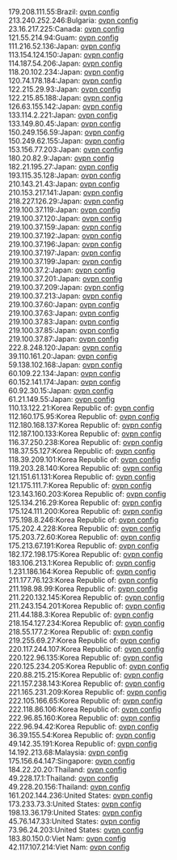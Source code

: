 179.208.111.55:Brazil: [ovpn config](vpn/179_208_111_55.ovpn)  
213.240.252.246:Bulgaria: [ovpn config](vpn/213_240_252_246.ovpn)  
23.16.217.225:Canada: [ovpn config](vpn/23_16_217_225.ovpn)  
121.55.214.94:Guam: [ovpn config](vpn/121_55_214_94.ovpn)  
111.216.52.136:Japan: [ovpn config](vpn/111_216_52_136.ovpn)  
113.154.124.150:Japan: [ovpn config](vpn/113_154_124_150.ovpn)  
114.187.54.206:Japan: [ovpn config](vpn/114_187_54_206.ovpn)  
118.20.102.234:Japan: [ovpn config](vpn/118_20_102_234.ovpn)  
120.74.178.184:Japan: [ovpn config](vpn/120_74_178_184.ovpn)  
122.215.29.93:Japan: [ovpn config](vpn/122_215_29_93.ovpn)  
122.215.85.188:Japan: [ovpn config](vpn/122_215_85_188.ovpn)  
126.63.155.142:Japan: [ovpn config](vpn/126_63_155_142.ovpn)  
133.114.2.221:Japan: [ovpn config](vpn/133_114_2_221.ovpn)  
133.149.80.45:Japan: [ovpn config](vpn/133_149_80_45.ovpn)  
150.249.156.59:Japan: [ovpn config](vpn/150_249_156_59.ovpn)  
150.249.62.155:Japan: [ovpn config](vpn/150_249_62_155.ovpn)  
153.156.77.203:Japan: [ovpn config](vpn/153_156_77_203.ovpn)  
180.20.82.9:Japan: [ovpn config](vpn/180_20_82_9.ovpn)  
182.21.195.27:Japan: [ovpn config](vpn/182_21_195_27.ovpn)  
193.115.35.128:Japan: [ovpn config](vpn/193_115_35_128.ovpn)  
210.143.21.43:Japan: [ovpn config](vpn/210_143_21_43.ovpn)  
210.153.217.141:Japan: [ovpn config](vpn/210_153_217_141.ovpn)  
218.227.126.29:Japan: [ovpn config](vpn/218_227_126_29.ovpn)  
219.100.37.119:Japan: [ovpn config](vpn/219_100_37_119.ovpn)  
219.100.37.120:Japan: [ovpn config](vpn/219_100_37_120.ovpn)  
219.100.37.159:Japan: [ovpn config](vpn/219_100_37_159.ovpn)  
219.100.37.192:Japan: [ovpn config](vpn/219_100_37_192.ovpn)  
219.100.37.196:Japan: [ovpn config](vpn/219_100_37_196.ovpn)  
219.100.37.197:Japan: [ovpn config](vpn/219_100_37_197.ovpn)  
219.100.37.199:Japan: [ovpn config](vpn/219_100_37_199.ovpn)  
219.100.37.2:Japan: [ovpn config](vpn/219_100_37_2.ovpn)  
219.100.37.201:Japan: [ovpn config](vpn/219_100_37_201.ovpn)  
219.100.37.209:Japan: [ovpn config](vpn/219_100_37_209.ovpn)  
219.100.37.213:Japan: [ovpn config](vpn/219_100_37_213.ovpn)  
219.100.37.60:Japan: [ovpn config](vpn/219_100_37_60.ovpn)  
219.100.37.63:Japan: [ovpn config](vpn/219_100_37_63.ovpn)  
219.100.37.83:Japan: [ovpn config](vpn/219_100_37_83.ovpn)  
219.100.37.85:Japan: [ovpn config](vpn/219_100_37_85.ovpn)  
219.100.37.87:Japan: [ovpn config](vpn/219_100_37_87.ovpn)  
222.8.248.120:Japan: [ovpn config](vpn/222_8_248_120.ovpn)  
39.110.161.20:Japan: [ovpn config](vpn/39_110_161_20.ovpn)  
59.138.102.168:Japan: [ovpn config](vpn/59_138_102_168.ovpn)  
60.109.22.134:Japan: [ovpn config](vpn/60_109_22_134.ovpn)  
60.152.141.174:Japan: [ovpn config](vpn/60_152_141_174.ovpn)  
60.92.30.15:Japan: [ovpn config](vpn/60_92_30_15.ovpn)  
61.21.149.55:Japan: [ovpn config](vpn/61_21_149_55.ovpn)  
110.13.122.21:Korea Republic of: [ovpn config](vpn/110_13_122_21.ovpn)  
112.160.175.95:Korea Republic of: [ovpn config](vpn/112_160_175_95.ovpn)  
112.180.168.137:Korea Republic of: [ovpn config](vpn/112_180_168_137.ovpn)  
112.187.100.133:Korea Republic of: [ovpn config](vpn/112_187_100_133.ovpn)  
116.37.250.238:Korea Republic of: [ovpn config](vpn/116_37_250_238.ovpn)  
118.37.55.127:Korea Republic of: [ovpn config](vpn/118_37_55_127.ovpn)  
118.39.209.101:Korea Republic of: [ovpn config](vpn/118_39_209_101.ovpn)  
119.203.28.140:Korea Republic of: [ovpn config](vpn/119_203_28_140.ovpn)  
121.151.61.131:Korea Republic of: [ovpn config](vpn/121_151_61_131.ovpn)  
121.175.111.7:Korea Republic of: [ovpn config](vpn/121_175_111_7.ovpn)  
123.143.160.203:Korea Republic of: [ovpn config](vpn/123_143_160_203.ovpn)  
125.134.216.29:Korea Republic of: [ovpn config](vpn/125_134_216_29.ovpn)  
175.124.111.200:Korea Republic of: [ovpn config](vpn/175_124_111_200.ovpn)  
175.198.8.246:Korea Republic of: [ovpn config](vpn/175_198_8_246.ovpn)  
175.202.4.228:Korea Republic of: [ovpn config](vpn/175_202_4_228.ovpn)  
175.203.72.60:Korea Republic of: [ovpn config](vpn/175_203_72_60.ovpn)  
175.213.67.191:Korea Republic of: [ovpn config](vpn/175_213_67_191.ovpn)  
182.172.198.175:Korea Republic of: [ovpn config](vpn/182_172_198_175.ovpn)  
183.106.213.1:Korea Republic of: [ovpn config](vpn/183_106_213_1.ovpn)  
1.231.186.164:Korea Republic of: [ovpn config](vpn/1_231_186_164.ovpn)  
211.177.76.123:Korea Republic of: [ovpn config](vpn/211_177_76_123.ovpn)  
211.198.98.99:Korea Republic of: [ovpn config](vpn/211_198_98_99.ovpn)  
211.220.132.145:Korea Republic of: [ovpn config](vpn/211_220_132_145.ovpn)  
211.243.154.201:Korea Republic of: [ovpn config](vpn/211_243_154_201.ovpn)  
211.44.188.3:Korea Republic of: [ovpn config](vpn/211_44_188_3.ovpn)  
218.154.127.234:Korea Republic of: [ovpn config](vpn/218_154_127_234.ovpn)  
218.55.177.2:Korea Republic of: [ovpn config](vpn/218_55_177_2.ovpn)  
219.255.69.27:Korea Republic of: [ovpn config](vpn/219_255_69_27.ovpn)  
220.117.244.107:Korea Republic of: [ovpn config](vpn/220_117_244_107.ovpn)  
220.122.96.135:Korea Republic of: [ovpn config](vpn/220_122_96_135.ovpn)  
220.125.234.205:Korea Republic of: [ovpn config](vpn/220_125_234_205.ovpn)  
220.88.215.215:Korea Republic of: [ovpn config](vpn/220_88_215_215.ovpn)  
221.157.238.143:Korea Republic of: [ovpn config](vpn/221_157_238_143.ovpn)  
221.165.231.209:Korea Republic of: [ovpn config](vpn/221_165_231_209.ovpn)  
222.105.166.65:Korea Republic of: [ovpn config](vpn/222_105_166_65.ovpn)  
222.118.86.106:Korea Republic of: [ovpn config](vpn/222_118_86_106.ovpn)  
222.96.85.160:Korea Republic of: [ovpn config](vpn/222_96_85_160.ovpn)  
222.96.94.42:Korea Republic of: [ovpn config](vpn/222_96_94_42.ovpn)  
36.39.155.54:Korea Republic of: [ovpn config](vpn/36_39_155_54.ovpn)  
49.142.35.191:Korea Republic of: [ovpn config](vpn/49_142_35_191.ovpn)  
14.192.213.68:Malaysia: [ovpn config](vpn/14_192_213_68.ovpn)  
175.156.64.147:Singapore: [ovpn config](vpn/175_156_64_147.ovpn)  
184.22.20.20:Thailand: [ovpn config](vpn/184_22_20_20.ovpn)  
49.228.17.1:Thailand: [ovpn config](vpn/49_228_17_1.ovpn)  
49.228.20.156:Thailand: [ovpn config](vpn/49_228_20_156.ovpn)  
161.202.144.236:United States: [ovpn config](vpn/161_202_144_236.ovpn)  
173.233.73.3:United States: [ovpn config](vpn/173_233_73_3.ovpn)  
198.13.36.179:United States: [ovpn config](vpn/198_13_36_179.ovpn)  
45.76.147.33:United States: [ovpn config](vpn/45_76_147_33.ovpn)  
73.96.24.203:United States: [ovpn config](vpn/73_96_24_203.ovpn)  
183.80.150.0:Viet Nam: [ovpn config](vpn/183_80_150_0.ovpn)  
42.117.107.214:Viet Nam: [ovpn config](vpn/42_117_107_214.ovpn)  

